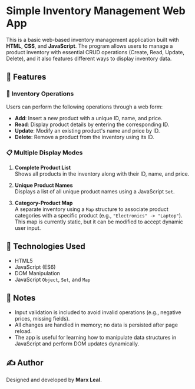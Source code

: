 # Simple Inventory Management Web App

This is a basic web-based inventory management application built with **HTML**, **CSS**, and **JavaScript**. The program allows users to manage a product inventory with essential CRUD operations (Create, Read, Update, Delete), and it also features different ways to display inventory data.

## 🚀 Features

### 🔧 Inventory Operations
Users can perform the following operations through a web form:

- **Add**: Insert a new product with a unique ID, name, and price.
- **Read**: Display product details by entering the corresponding ID.
- **Update**: Modify an existing product's name and price by ID.
- **Delete**: Remove a product from the inventory using its ID.

### 📋 Multiple Display Modes

1. **Complete Product List**  
   Shows all products in the inventory along with their ID, name, and price.

2. **Unique Product Names**  
   Displays a list of all unique product names using a JavaScript `Set`.

3. **Category-Product Map**  
   A separate inventory using a `Map` structure to associate product categories with a specific product (e.g., `"Electronics" -> "Laptop"`).  
   This map is currently static, but it can be modified to accept dynamic user input.

## 🧠 Technologies Used
- HTML5
- JavaScript (ES6)
- DOM Manipulation
- JavaScript `Object`, `Set`, and `Map`

## 📌 Notes
- Input validation is included to avoid invalid operations (e.g., negative prices, missing fields).
- All changes are handled in memory; no data is persisted after page reload.
- The app is useful for learning how to manipulate data structures in JavaScript and perform DOM updates dynamically.

## ✍️ Author
Designed and developed by **Marx Leal**.